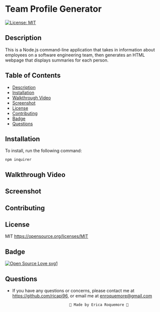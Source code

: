 # Team Profile Generator
[![License: MIT](https://img.shields.io/badge/License-MIT-yellow.svg)](https://opensource.org/licenses/MIT)

## Description
This is a Node.js command-line application that takes in information about employees on a software engineering team, then generates an HTML webpage that displays summaries for each person.

## Table of Contents
* [Description](#description)
* [Installation](#installation)
* [Walkthrough Video](#walkthroughvideo)
* [Screenshot](#screenshot)
* [License](#license)
* [Contributing](#contributing)
* [Badge](#badge)
* [Questions](#questions)

## Installation
To install, run the following command:
```
npm inquirer
```

## Walkthrough Video


## Screenshot

## Contributing

## License
MIT
https://opensource.org/licenses/MIT

## Badge
[![Open Source Love svg1](https://badges.frapsoft.com/os/v1/open-source.svg?v=103)](https://github.com/ellerbrock/open-source-badges/)


## Questions
* If you have any questions or concerns, please contact me at https://github.com/ricapi96, or email me at enroquemore@gmail.com



                                💙 Made by Erica Roquemore 💙